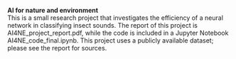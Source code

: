 **AI for nature and environment** <br>
This is a small research project that investigates the efficiency of a neural network in classifying insect sounds. The report of this project is AI4NE_project_report.pdf, while the code
is included in a Jupyter Notebook AI4NE_code_final.ipynb. This project uses a publicly available dataset; please see the report for sources. 
